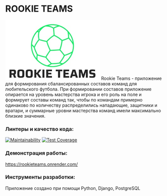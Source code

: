 # ROOKIE TEAMS
![Logo](/rooky_teams/static/logo.jpg)
Rookie Teams - приложение для формирования сбалансированных составов команд для любительского футбола.
При формировании составов приложение опирается на уровень мастерства игрока и его роль на поле и формирует составы команд так, чтобы по командам примерно одинаково по количеству распределились нападающие, защитники и вратари, и суммарные уровни мастерства команд имели максимально близкие значения.

### Линтеры и качество кода:
[![Maintainability](https://api.codeclimate.com/v1/badges/a6b8e58aa6182b92136a/maintainability)](https://codeclimate.com/github/AIGelios/rookyteams/maintainability)
[![Test Coverage](https://api.codeclimate.com/v1/badges/a6b8e58aa6182b92136a/test_coverage)](https://codeclimate.com/github/AIGelios/rookyteams/test_coverage)

### Демонстрация работы:
https://rookieteams.onrender.com/


### Инструменты разработки:
Приложение создано при помощи Python, Django, PostgreSQL